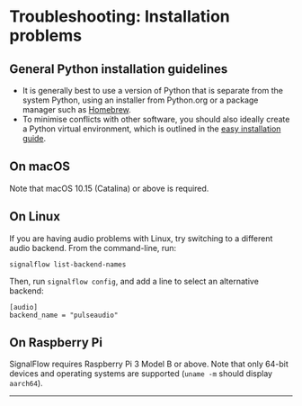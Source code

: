 # Troubleshooting: Installation problems

## General Python installation guidelines

- It is generally best to use a version of Python that is separate from the system Python, using an installer from Python.org or a package manager such as [Homebrew](https://brew.sh/).
- To minimise conflicts with other software, you should also ideally create a Python virtual environment, which is outlined in the [easy installation guide](../installation/easy.md).

## On macOS

Note that macOS 10.15 (Catalina) or above is required.

## On Linux

If you are having audio problems with Linux, try switching to a different audio backend. From the command-line, run:

```
signalflow list-backend-names
```

Then, run `signalflow config`, and add a line to select an alternative backend:

```
[audio]
backend_name = "pulseaudio"
```

## On Raspberry Pi

SignalFlow requires Raspberry Pi 3 Model B or above. Note that only 64-bit devices and operating systems are supported (`uname -m` should display `aarch64`). 

---

